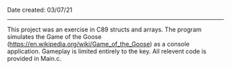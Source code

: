 Date created: 03/07/21

---

This project was an exercise in C89 structs and arrays. The program simulates the Game of the Goose (https://en.wikipedia.org/wiki/Game_of_the_Goose) as a console application. Gameplay is limited entirely to the <enter> key. All relevent code is provided in Main.c.
